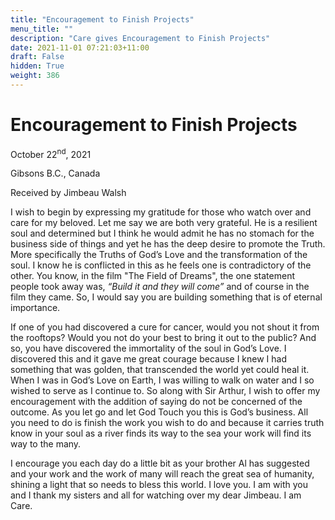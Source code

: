 ```yaml
---
title: "Encouragement to Finish Projects"
menu_title: ""
description: "Care gives Encouragement to Finish Projects"
date: 2021-11-01 07:21:03+11:00
draft: False
hidden: True
weight: 386
---
```

# Encouragement to Finish Projects
October 22<sup>nd</sup>, 2021 

Gibsons B.C., Canada

Received by Jimbeau Walsh   



I wish to begin by expressing my gratitude for those who watch over and care for my beloved. Let me say we are both very grateful. He is a resilient soul and determined but I think he would admit he has no stomach for the business side of things and yet he has the deep desire to promote the Truth. More specifically the Truths of God’s Love and the transformation of the soul. I know he is conflicted in this as he feels one is contradictory of the other. You know, in the film "The Field of Dreams", the one statement people took away was, *“Build it and they will come”* and of course in the film they came. So, I would say you are building something that is of eternal importance. 

If one of you had discovered a cure for cancer, would you not shout it from the rooftops? Would you not do your best to bring it out to the public? And so, you have discovered the immortality of the soul in God’s Love. I discovered this and it gave me great courage because I knew I had something that was golden, that transcended the world yet could heal it. When I was in God’s Love on Earth, I was willing to walk on water and I so wished to serve as I continue to. So along with Sir Arthur, I wish to offer my encouragement with the addition of saying do not be concerned of the outcome. As you let go and let God Touch you this is God’s business. All you need to do is finish the work you wish to do and because it carries truth know in your soul as a river finds its way to the sea your work will find its way to the many.

I encourage you each day do a little bit as your brother Al has suggested and your work and the work of many will reach the great sea of humanity, shining a light that so needs to bless this world.
I love you. I am with you and I thank my sisters and all for watching over my dear Jimbeau. I am Care.